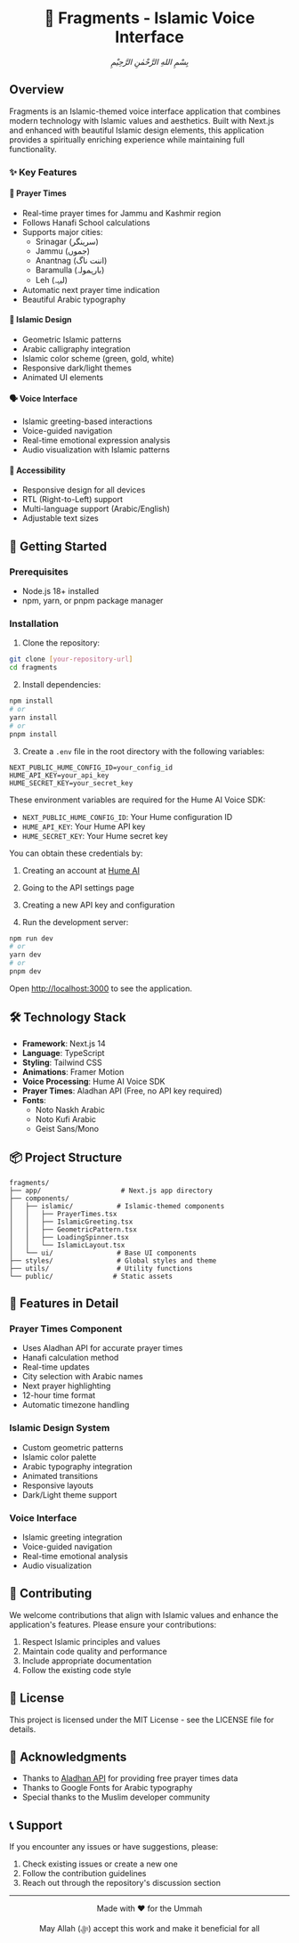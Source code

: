 <div align="center">
  <h1>🕌 Fragments - Islamic Voice Interface</h1>
  <p><em>بِسْمِ اللهِ الرَّحْمٰنِ الرَّحِيْمِ</em></p>
</div>

## Overview

Fragments is an Islamic-themed voice interface application that combines modern technology with Islamic values and aesthetics. Built with Next.js and enhanced with beautiful Islamic design elements, this application provides a spiritually enriching experience while maintaining full functionality.

### ✨ Key Features

#### 🕌 Prayer Times
- Real-time prayer times for Jammu and Kashmir region
- Follows Hanafi School calculations
- Supports major cities:
  - Srinagar (سرینگر)
  - Jammu (جموں)
  - Anantnag (اننت ناگ)
  - Baramulla (بارہمولہ)
  - Leh (لیہہ)
- Automatic next prayer time indication
- Beautiful Arabic typography

#### 🎨 Islamic Design
- Geometric Islamic patterns
- Arabic calligraphy integration
- Islamic color scheme (green, gold, white)
- Responsive dark/light themes
- Animated UI elements

#### 🗣️ Voice Interface
- Islamic greeting-based interactions
- Voice-guided navigation
- Real-time emotional expression analysis
- Audio visualization with Islamic patterns

#### 📱 Accessibility
- Responsive design for all devices
- RTL (Right-to-Left) support
- Multi-language support (Arabic/English)
- Adjustable text sizes

## 🚀 Getting Started

### Prerequisites
- Node.js 18+ installed
- npm, yarn, or pnpm package manager

### Installation

1. Clone the repository:
```bash
git clone [your-repository-url]
cd fragments
```

2. Install dependencies:
```bash
npm install
# or
yarn install
# or
pnpm install
```

3. Create a `.env` file in the root directory with the following variables:
```env
NEXT_PUBLIC_HUME_CONFIG_ID=your_config_id
HUME_API_KEY=your_api_key
HUME_SECRET_KEY=your_secret_key
```

These environment variables are required for the Hume AI Voice SDK:
- `NEXT_PUBLIC_HUME_CONFIG_ID`: Your Hume configuration ID
- `HUME_API_KEY`: Your Hume API key
- `HUME_SECRET_KEY`: Your Hume secret key

You can obtain these credentials by:
1. Creating an account at [Hume AI](https://hume.ai)
2. Going to the API settings page
3. Creating a new API key and configuration

4. Run the development server:
```bash
npm run dev
# or
yarn dev
# or
pnpm dev
```

Open [http://localhost:3000](http://localhost:3000) to see the application.

## 🛠️ Technology Stack

- **Framework**: Next.js 14
- **Language**: TypeScript
- **Styling**: Tailwind CSS
- **Animations**: Framer Motion
- **Voice Processing**: Hume AI Voice SDK
- **Prayer Times**: Aladhan API (Free, no API key required)
- **Fonts**: 
  - Noto Naskh Arabic
  - Noto Kufi Arabic
  - Geist Sans/Mono

## 📦 Project Structure

```
fragments/
├── app/                    # Next.js app directory
├── components/            
│   ├── islamic/           # Islamic-themed components
│   │   ├── PrayerTimes.tsx
│   │   ├── IslamicGreeting.tsx
│   │   ├── GeometricPattern.tsx
│   │   ├── LoadingSpinner.tsx
│   │   └── IslamicLayout.tsx
│   └── ui/                # Base UI components
├── styles/                # Global styles and theme
├── utils/                 # Utility functions
└── public/               # Static assets
```

## 🌟 Features in Detail

### Prayer Times Component
- Uses Aladhan API for accurate prayer times
- Hanafi calculation method
- Real-time updates
- City selection with Arabic names
- Next prayer highlighting
- 12-hour time format
- Automatic timezone handling

### Islamic Design System
- Custom geometric patterns
- Islamic color palette
- Arabic typography integration
- Animated transitions
- Responsive layouts
- Dark/Light theme support

### Voice Interface
- Islamic greeting integration
- Voice-guided navigation
- Real-time emotional analysis
- Audio visualization

## 🤝 Contributing

We welcome contributions that align with Islamic values and enhance the application's features. Please ensure your contributions:

1. Respect Islamic principles and values
2. Maintain code quality and performance
3. Include appropriate documentation
4. Follow the existing code style

## 📝 License

This project is licensed under the MIT License - see the LICENSE file for details.

## 🙏 Acknowledgments

- Thanks to [Aladhan API](https://aladhan.com/prayer-times-api) for providing free prayer times data
- Thanks to Google Fonts for Arabic typography
- Special thanks to the Muslim developer community

## 📞 Support

If you encounter any issues or have suggestions, please:
1. Check existing issues or create a new one
2. Follow the contribution guidelines
3. Reach out through the repository's discussion section

---

<div align="center">
  <p>Made with ❤️ for the Ummah</p>
  <p>May Allah (ﷻ) accept this work and make it beneficial for all</p>
</div>
